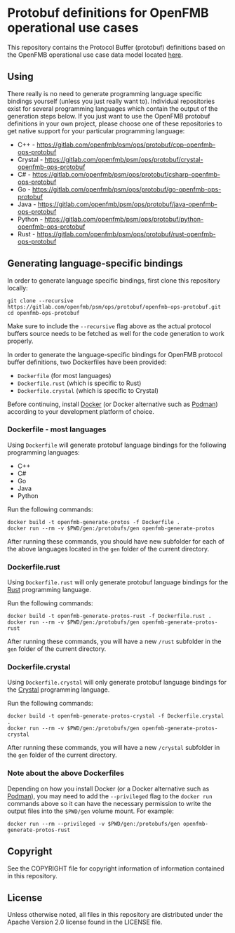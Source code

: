 # Protobuf definitions for OpenFMB operational use cases

This repository contains the Protocol Buffer (protobuf) definitions based on the OpenFMB operational use case data model located [here](https://gitlab.com/openfmb/data-models/ops).

## Using

There really is no need to generate programming language specific bindings yourself (unless you just really want to). Individual repositories exist for several programming languages which contain the output of the generation steps below. If you just want to use the OpenFMB protobuf definitions in your own project, please choose one of these repositories to get native support for your particular programming language:

* C++ - https://gitlab.com/openfmb/psm/ops/protobuf/cpp-openfmb-ops-protobuf
* Crystal - https://gitlab.com/openfmb/psm/ops/protobuf/crystal-openfmb-ops-protobuf
* C# - https://gitlab.com/openfmb/psm/ops/protobuf/csharp-openfmb-ops-protobuf
* Go - https://gitlab.com/openfmb/psm/ops/protobuf/go-openfmb-ops-protobuf
* Java - https://gitlab.com/openfmb/psm/ops/protobuf/java-openfmb-ops-protobuf
* Python - https://gitlab.com/openfmb/psm/ops/protobuf/python-openfmb-ops-protobuf
* Rust - https://gitlab.com/openfmb/psm/ops/protobuf/rust-openfmb-ops-protobuf

## Generating language-specific bindings

In order to generate language specific bindings, first clone this repository locally:

```
git clone --recursive https://gitlab.com/openfmb/psm/ops/protobuf/openfmb-ops-protobuf.git
cd openfmb-ops-protobuf
```

Make sure to include the `--recursive` flag above as the actual protocol buffers source needs to be fetched as well for the code generation to work properly.

In order to generate the language-specific bindings for OpenFMB protocol buffer definitions, two Dockerfiles have been provided:

* `Dockerfile` (for most languages)
* `Dockerfile.rust` (which is specific to Rust)
* `Dockerfile.crystal` (which is specific to Crystal)

Before continuing, install [Docker](https://docs.docker.com/install/) (or Docker alternative such as [Podman](https://podman.io)) according to your development platform of choice.

### Dockerfile - most languages

Using `Dockerfile` will generate protobuf language bindings for the following programming languages:

* C++
* C#
* Go
* Java
* Python

Run the following commands:

```
docker build -t openfmb-generate-protos -f Dockerfile .
docker run --rm -v $PWD/gen:/protobufs/gen openfmb-generate-protos
```

After running these commands, you should have new subfolder for each of the above languages located in the `gen` folder of the current directory.

### Dockerfile.rust

Using `Dockerfile.rust` will only generate protobuf language bindings for the [Rust](https://www.rust-lang.org/) programming language.

Run the following commands:

```
docker build -t openfmb-generate-protos-rust -f Dockerfile.rust .
docker run --rm -v $PWD/gen:/protobufs/gen openfmb-generate-protos-rust
```

After running these commands, you will have a new `/rust` subfolder in the `gen` folder of the current directory.

### Dockerfile.crystal

Using `Dockerfile.crystal` will only generate protobuf language bindings for the [Crystal](https://crystal-lang.org/) programming language.

Run the following commands:

```
docker build -t openfmb-generate-protos-crystal -f Dockerfile.crystal .
docker run --rm -v $PWD/gen:/protobufs/gen openfmb-generate-protos-crystal
```

After running these commands, you will have a new `/crystal` subfolder in the `gen` folder of the current directory.


### Note about the above Dockerfiles

Depending on how you install Docker (or a Docker alternative such as [Podman](https://podman.io)), you may need to add the `--privileged` flag to the `docker run` commands above so it can have the necessary permission to write the output files into the `$PWD/gen` volume mount. For example:

```
docker run --rm --privileged -v $PWD/gen:/protobufs/gen openfmb-generate-protos-rust
```

## Copyright

See the COPYRIGHT file for copyright information of information contained in this repository.

## License

Unless otherwise noted, all files in this repository are distributed under the Apache Version 2.0 license found in the LICENSE file.
